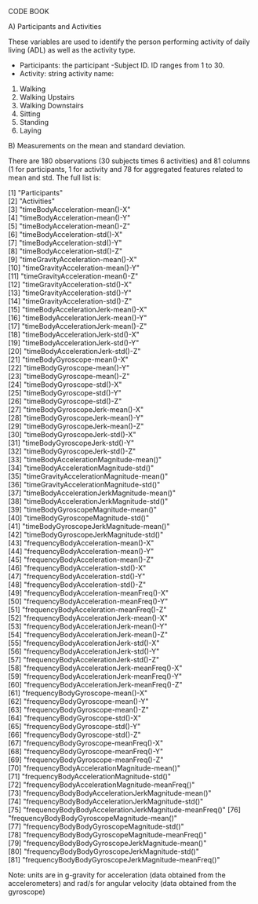 CODE BOOK

A) Participants and Activities

These variables are used to identify the person performing activity of daily living (ADL) as well as the activity type.
-	Participants: the participant -Subject ID. ID ranges from 1 to 30. 
-	Activity: string activity name: 
   1) Walking
   2) Walking Upstairs
   3) Walking Downstairs
   4) Sitting
   5) Standing
   6) Laying

B) Measurements on the mean and standard deviation.

There are 180 observations (30 subjects times 6 activities) and 81 columns (1 for participants, 1 for activity and 78 for aggregated features related to mean and std. The full list is:

 [1] "Participants"                                         
 [2] "Activities"                                           
 [3] "timeBodyAcceleration-mean()-X"                        
 [4] "timeBodyAcceleration-mean()-Y"                        
 [5] "timeBodyAcceleration-mean()-Z"                        
 [6] "timeBodyAcceleration-std()-X"                         
 [7] "timeBodyAcceleration-std()-Y"                         
 [8] "timeBodyAcceleration-std()-Z"                         
 [9] "timeGravityAcceleration-mean()-X"                     
[10] "timeGravityAcceleration-mean()-Y"                     
[11] "timeGravityAcceleration-mean()-Z"                     
[12] "timeGravityAcceleration-std()-X"                      
[13] "timeGravityAcceleration-std()-Y"                      
[14] "timeGravityAcceleration-std()-Z"                      
[15] "timeBodyAccelerationJerk-mean()-X"                    
[16] "timeBodyAccelerationJerk-mean()-Y"                    
[17] "timeBodyAccelerationJerk-mean()-Z"                    
[18] "timeBodyAccelerationJerk-std()-X"                     
[19] "timeBodyAccelerationJerk-std()-Y"                     
[20] "timeBodyAccelerationJerk-std()-Z"                     
[21] "timeBodyGyroscope-mean()-X"                           
[22] "timeBodyGyroscope-mean()-Y"                           
[23] "timeBodyGyroscope-mean()-Z"                           
[24] "timeBodyGyroscope-std()-X"                            
[25] "timeBodyGyroscope-std()-Y"                            
[26] "timeBodyGyroscope-std()-Z"                            
[27] "timeBodyGyroscopeJerk-mean()-X"                       
[28] "timeBodyGyroscopeJerk-mean()-Y"                       
[29] "timeBodyGyroscopeJerk-mean()-Z"                       
[30] "timeBodyGyroscopeJerk-std()-X"                        
[31] "timeBodyGyroscopeJerk-std()-Y"                        
[32] "timeBodyGyroscopeJerk-std()-Z"                        
[33] "timeBodyAccelerationMagnitude-mean()"                 
[34] "timeBodyAccelerationMagnitude-std()"                  
[35] "timeGravityAccelerationMagnitude-mean()"              
[36] "timeGravityAccelerationMagnitude-std()"               
[37] "timeBodyAccelerationJerkMagnitude-mean()"             
[38] "timeBodyAccelerationJerkMagnitude-std()"              
[39] "timeBodyGyroscopeMagnitude-mean()"                    
[40] "timeBodyGyroscopeMagnitude-std()"                     
[41] "timeBodyGyroscopeJerkMagnitude-mean()"                
[42] "timeBodyGyroscopeJerkMagnitude-std()"                 
[43] "frequencyBodyAcceleration-mean()-X"                   
[44] "frequencyBodyAcceleration-mean()-Y"                   
[45] "frequencyBodyAcceleration-mean()-Z"                   
[46] "frequencyBodyAcceleration-std()-X"                    
[47] "frequencyBodyAcceleration-std()-Y"                    
[48] "frequencyBodyAcceleration-std()-Z"                    
[49] "frequencyBodyAcceleration-meanFreq()-X"               
[50] "frequencyBodyAcceleration-meanFreq()-Y"               
[51] "frequencyBodyAcceleration-meanFreq()-Z"               
[52] "frequencyBodyAccelerationJerk-mean()-X"               
[53] "frequencyBodyAccelerationJerk-mean()-Y"               
[54] "frequencyBodyAccelerationJerk-mean()-Z"               
[55] "frequencyBodyAccelerationJerk-std()-X"                
[56] "frequencyBodyAccelerationJerk-std()-Y"                
[57] "frequencyBodyAccelerationJerk-std()-Z"                
[58] "frequencyBodyAccelerationJerk-meanFreq()-X"           
[59] "frequencyBodyAccelerationJerk-meanFreq()-Y"           
[60] "frequencyBodyAccelerationJerk-meanFreq()-Z"           
[61] "frequencyBodyGyroscope-mean()-X"                      
[62] "frequencyBodyGyroscope-mean()-Y"                      
[63] "frequencyBodyGyroscope-mean()-Z"                      
[64] "frequencyBodyGyroscope-std()-X"                       
[65] "frequencyBodyGyroscope-std()-Y"                       
[66] "frequencyBodyGyroscope-std()-Z"                       
[67] "frequencyBodyGyroscope-meanFreq()-X"                  
[68] "frequencyBodyGyroscope-meanFreq()-Y"                  
[69] "frequencyBodyGyroscope-meanFreq()-Z"                  
[70] "frequencyBodyAccelerationMagnitude-mean()"            
[71] "frequencyBodyAccelerationMagnitude-std()"             
[72] "frequencyBodyAccelerationMagnitude-meanFreq()"        
[73] "frequencyBodyBodyAccelerationJerkMagnitude-mean()"    
[74] "frequencyBodyBodyAccelerationJerkMagnitude-std()"     
[75] "frequencyBodyBodyAccelerationJerkMagnitude-meanFreq()"
[76] "frequencyBodyBodyGyroscopeMagnitude-mean()"           
[77] "frequencyBodyBodyGyroscopeMagnitude-std()"            
[78] "frequencyBodyBodyGyroscopeMagnitude-meanFreq()"       
[79] "frequencyBodyBodyGyroscopeJerkMagnitude-mean()"       
[80] "frequencyBodyBodyGyroscopeJerkMagnitude-std()"        
[81] "frequencyBodyBodyGyroscopeJerkMagnitude-meanFreq()"  

Note: units are in g-gravity for acceleration (data obtained from the accelerometers) and rad/s for angular velocity (data obtained from the gyroscope)
